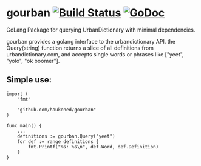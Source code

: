 # gourban [![Build Status](https://travis-ci.com/haukened/gourban.svg?branch=master)](https://travis-ci.com/haukened/gourban) [![GoDoc](https://godoc.org/github.com/haukened/gourban?status.svg)](https://godoc.org/github.com/haukened/gourban)   
GoLang Package for querying UrbanDictionary with minimal dependencies.

gourban provides a golang interface to the urbandictionary API.  the Query(string) function returns a slice of all definitions from urbandictionary.com, and accepts single words or phrases like ["yeet", "yolo", "ok boomer"].

## Simple use:
```
import (
    "fmt"
    
    "github.com/haukened/gourban"
)

func main() {
    ...
    definitions := gourban.Query("yeet")
    for def := range definitions {
        fmt.Printf("%s: %s\n", def.Word, def.Definition)
    }
}
```
